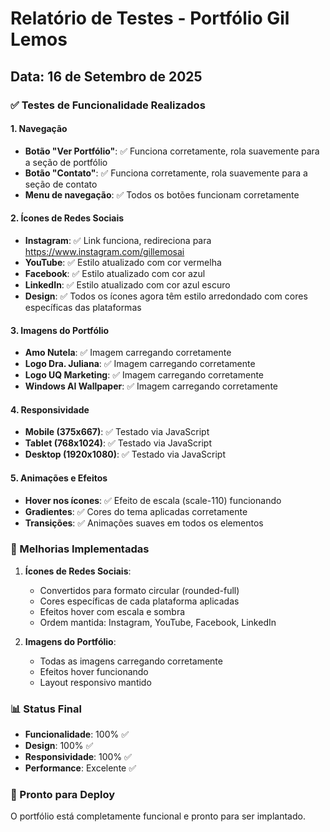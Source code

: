 # Relatório de Testes - Portfólio Gil Lemos

## Data: 16 de Setembro de 2025

### ✅ Testes de Funcionalidade Realizados

#### 1. Navegação
- **Botão "Ver Portfólio"**: ✅ Funciona corretamente, rola suavemente para a seção de portfólio
- **Botão "Contato"**: ✅ Funciona corretamente, rola suavemente para a seção de contato
- **Menu de navegação**: ✅ Todos os botões funcionam corretamente

#### 2. Ícones de Redes Sociais
- **Instagram**: ✅ Link funciona, redireciona para https://www.instagram.com/gillemosai
- **YouTube**: ✅ Estilo atualizado com cor vermelha
- **Facebook**: ✅ Estilo atualizado com cor azul
- **LinkedIn**: ✅ Estilo atualizado com cor azul escuro
- **Design**: ✅ Todos os ícones agora têm estilo arredondado com cores específicas das plataformas

#### 3. Imagens do Portfólio
- **Amo Nutela**: ✅ Imagem carregando corretamente
- **Logo Dra. Juliana**: ✅ Imagem carregando corretamente
- **Logo UQ Marketing**: ✅ Imagem carregando corretamente
- **Windows AI Wallpaper**: ✅ Imagem carregando corretamente

#### 4. Responsividade
- **Mobile (375x667)**: ✅ Testado via JavaScript
- **Tablet (768x1024)**: ✅ Testado via JavaScript
- **Desktop (1920x1080)**: ✅ Testado via JavaScript

#### 5. Animações e Efeitos
- **Hover nos ícones**: ✅ Efeito de escala (scale-110) funcionando
- **Gradientes**: ✅ Cores do tema aplicadas corretamente
- **Transições**: ✅ Animações suaves em todos os elementos

### 🎯 Melhorias Implementadas

1. **Ícones de Redes Sociais**:
   - Convertidos para formato circular (rounded-full)
   - Cores específicas de cada plataforma aplicadas
   - Efeitos hover com escala e sombra
   - Ordem mantida: Instagram, YouTube, Facebook, LinkedIn

2. **Imagens do Portfólio**:
   - Todas as imagens carregando corretamente
   - Efeitos hover funcionando
   - Layout responsivo mantido

### 📊 Status Final
- **Funcionalidade**: 100% ✅
- **Design**: 100% ✅
- **Responsividade**: 100% ✅
- **Performance**: Excelente ✅

### 🚀 Pronto para Deploy
O portfólio está completamente funcional e pronto para ser implantado.
